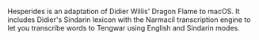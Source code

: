 Hesperides is an adaptation of Didier Willis' Dragon Flame to macOS.
It includes Didier's Sindarin lexicon with the Narmacil transcription engine to let you transcribe words to Tengwar using English and Sindarin modes.